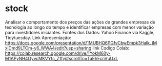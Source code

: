 # stock
Analisar o comportamento dos preços das ações de grandes empresas de tecnologia ao longo do tempo e identificar empresas com menor variação para investidores iniciantes. Fontes dos Dados: Yahoo Finance via Kaggle, Tidytuesday. 
Link Apresentação: https://docs.google.com/presentation/d/1MUBHQ6PGfvCbwEmpk3Halk_jMxiDmd9LTCm-y6_WWA4/edit?usp=sharing
link Codigo Colab: https://colab.research.google.com/drive/1YokM60y-M1APyNH4OyvcMKVYtc_Z1fyj#scrollTo=TaEhEcnVuUxL 
